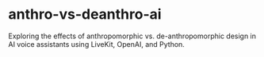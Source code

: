 # anthro-vs-deanthro-ai
Exploring the effects of anthropomorphic vs. de-anthropomorphic design in AI voice assistants using LiveKit, OpenAI, and Python.
